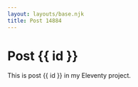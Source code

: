 ```yaml
---
layout: layouts/base.njk
title: Post 14884
---
```


# Post {{ id }}

This is post {{ id }} in my Eleventy project.
